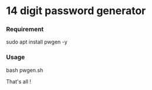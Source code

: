 # 14 digit password generator

### Requirement
 sudo apt install pwgen -y

### Usage 

bash pwgen.sh


That's all !